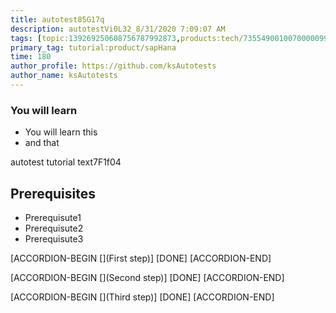 ```yaml
---
title: autotest85G17q
description: autotestVi0L32_8/31/2020 7:09:07 AM
tags: [topic:139269250608756787992873,products:tech/73554900100700000996,tutorial:experience/advanced]
primary_tag: tutorial:product/sapHana
time: 180
author_profile: https://github.com/ksAutotests
author_name: ksAutotests
---
```

### You will learn
- You will learn this
- and that

autotest tutorial text7F1f04

## Prerequisites
- Prerequisute1
- Prerequisute2
- Prerequisute3

[ACCORDION-BEGIN [](First step)]
[DONE]
[ACCORDION-END]

[ACCORDION-BEGIN [](Second step)]
[DONE]
[ACCORDION-END]

[ACCORDION-BEGIN [](Third step)]
[DONE]
[ACCORDION-END]

